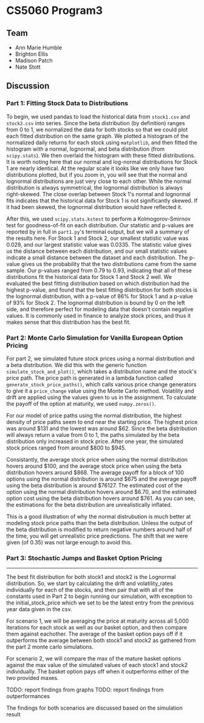 # CS5060 Program3

## Team
- Ann Marie Humble
- Brighton Ellis
- Madison Patch
- Nate Stott

## Discussion

### Part 1: Fitting Stock Data to Distributions

To begin, we used pandas to load the historical data from `stock1.csv` and `stock2.csv` into series. Since the beta distribution (by definition) ranges from 0 to 1, we normalized the data for both stocks so that we could plot each fitted distribution on the same graph. We plotted a histogram of the normalized daily returns for each stock using `matplotlib`, and then fitted the histogram with a normal, lognormal, and beta distribution (from `scipy.stats`). We then overlaid the histogram with these fitted distributions. It is worth noting here that our normal and log-normal distributions for Stock 1 are nearly identical. At the regular scale it looks like we only have two distributions plotted, but if you zoom in, you will see that the normal and lognormal distributions are just very close to each other. While the normal distribution is always symmetrical, the lognormal distribution is always right-skewed. The close overlap between Stock 1's normal and lognormal fits indicates that the historical data for Stock 1 is not significantly skewed. If it had been skewed, the lognormal distribution would have reflected it.

After this, we used `scipy.stats.kstest` to perform a Kolmogorov-Smirnov test for goodness-of-fit on each distribution. Our statistic and p-values are reported by in full in `part1.py`'s terminal output, but we will a summary of the results here. For Stock 1 and Stock 2, our smallest statistic value was 0.029, and our largest statistic value was 0.0335. The statistic value gives us the distance between each distribution, and our small statistic values indicate a small distance between the dataset and each distribution. The p-value gives us the probability that the two distributions came from the same sample. Our p-values ranged from 0.79 to 0.93, indicating that all of these distributions fit the historical data for Stock 1 and Stock 2 well. We evaluated the best fitting distribution based on which distribution had the highest p-value, and found that the best fitting distribution for both stocks is the lognormal distribution, with a p-value of 86% for Stock 1 and a p-value of 93% for Stock 2. The lognormal distribution is bound by 0 on the left side, and therefore perfect for modeling data that doesn't contain negative values. It is commonly used in finance to analyze stock prices, and thus it makes sense that this distribution has the best fit.

### Part 2: Monte Carlo Simulation for Vanilla European Option Pricing

For part 2, we simulated future stock prices using a normal distribution and a beta distribution. We did this with the generic function `simulate_stock_and_plot()`, which takes a distribution name and the stock's price path. The price path is generated in a lambda function called `generate_stock_price_paths()`, which calls various price change generators to give it a `price_change` value using the Monte Carlo method. Volatility and drift are applied using the values given to us in the assignment. To calculate the payoff of the option at maturity, we used `numpy.zeros()`.

For our model of price paths using the normal distribution, the highest density of price paths seem to end near the starting price. The highest price was around $131 and the lowest was around $62. Since the beta distribution will always return a value from 0 to 1, the paths simulated by the beta distribution only increased in stock price. After one year, the simulated stock prices ranged from around $800 to $945.

Consistantly, the average stock price when using the normal distribution hovers around $100, and the average stock price when using the beta distribution hovers around $868. The average payoff for a block of 100 options using the normal distribution is around $675 and the average payoff using the beta distribution is around $76127. The estimated cost of the option using the normal distribution hovers around $6.70, and the estimated option cost using the beta distribution hovers around $761. As you can see, the estimations for the beta distribution are unrealistically inflated.

This is a good illustration of why the normal distrubution is much better at modeling stock price paths than the beta distribution. Unless the output of the beta distribution is modified to return negative numbers around half of the time, you will get unrealistic price predictions. The shift that we were given (of 0.35) was not large enough to avoid this.

### Part 3: Stochastic Jumps and Basket Option Pricing
___
The best fit distribution for both stock1 and stock2 is the Lognormal distribution.  So, we start by calculating the drift and volatility_rates individually for each of the stocks, and then pair that with all of the constants used in Part 2 to begin running our simulation, with exception to the initial_stock_price which we set to be the latest entry from the previous year data given in the csv.

For scenario 1, we will be averaging the price at maturity across all 5,000 iterations for each stock as well as our basket option, and then compare them against eachother. The average of the basket option pays off if it outperforms the average between both stock1 and stock2 as gathered from the part 2 monte carlo simulations. 

For scenario 2, we will compare the max of the mature basket options against the max value of the simulated values of each stock1 and stock2 individually. The basket option pays off when it outperforms either of the two provided maxes. 

TODO: report findings from graphs
TODO: report findings from outperformances

The findings for both scenarios are discussed based on the simulation result
